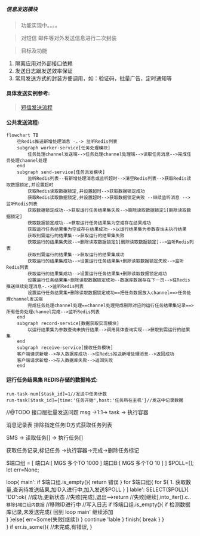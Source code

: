 ##### 信息发送模块

> 功能实现中。。。。

> 对短信 邮件等对外发送信息进行二次封装 

> 目标及功能

1. 隔离应用对外部接口依赖
2. 发送日志跟发送效率保证
3. 常用发送方式的封装方便调用，如：验证码，批量广告，定时通知等


#### 具体发送实例参考:

> [短信发送流程](./src/dao/sender_smser/README.MD)

#### 公共发送流程:

```mermaid
flowchart TB
    往Redis推送新增处理消息 -.-> 监听Redis列表
    subgraph worker-service[任务处理模块]
        任务处理channel发送端-->任务处理channel处理端-->读取任务消息-->完成任务处理channel处理
    end
    subgraph send-service[任务派发模块]
        监听Redis列表--有新增处理消息或监听超时-->清空Redis列表-->获取Redis读取数据锁定,并设置超时
        获取Redis读取数据锁定,并设置超时-->获取数据锁定成功
        获取Redis读取数据锁定,并设置超时-->获取数据锁定失败 --继续监听消息 -->监听Redis列表
        获取数据锁定成功-->获取运行任务结果集失败-->删除读取数据锁定1[删除读取数据锁定]
        获取数据锁定成功-->获取运行任务结果集为空或存在结果成功
        获取运行任务结果集为空或存在结果成功-->以运行结果集为参数查询未执行结果
        获取到需运行的结果集-->获取运行的结果集失败
        获取运行的结果集失败-->删除读取数据锁定1[删除读取数据锁定]-->监听Redis列表
        获取到需运行的结果集-->获取运行的结果集成功
        获取运行的结果集成功-->设置运行任务结果集+删除读取数据锁定失败-->监听Redis列表
        获取运行的结果集成功-->设置运行任务结果集+删除读取数据锁定成功
        设置运行任务结果集+删除读取数据锁定成功--数据库数据存在下一页-->往Redis推送继续处理消息-.->监听Redis列表
        设置运行任务结果集+删除读取数据锁定成功==把任务数据放入channel==>任务处理channel发送端
        完成任务处理channel处理==channel处理完成删除对应的运行任务结果集记录==>所有任务处理channel完成-->监听Redis列表
    end
    subgraph record-service[数据获取实现模块]
        以运行结果集为参数查询未执行结果-->调用具体查询实现-->获取到需运行的结果集
    end
    subgraph receive-service[接收任务模块]
    客户端请求新增-->存入数据库成功-->往Redis推送新增处理消息-->返回成功
    客户端请求新增-->存入数据库失败-->返回失败
    end
```

#### 运行任务结果集 REDIS存储的数据格式:

```
run-task-num[$task_id]=1//发送中任务计数
run-task[$task_id]={time:'任务开始',host:'任务所在主机'}//发送中记录数据
```





//@TODO 接口层批量发送问题
msg ->1:1-> task -> 执行容器



消息记录表 排除指定任务ID方式获取任务列表

SMS -> 读取任务[] -> 执行任务[]




获取任务记录,标记任务 ->执行容器->完成->删除任务标记

$端口组 = [
	端口A:[
		MGS 多个TO 1000
	]
	端口B:[
		MGS 多个TO 10
	]
]
 $POLL=[];
 let err=None;

 loop{
	 main':
	if $端口组.is_empty(){
		return 错误
	}
	for $端口组{
		for ${
			1. 获取数量,查询待发送结果,加ID入进行中,加入发送$POLL
		}
	]
	lable':
	SELECT($POLL){
		'DD':ok{
			//成功,更新状态
			//失败[完成],退出-->return 
			//失败[继续],into_iter().c..`移除$端口组内数据`
			//移除ID进行中
			//写入日志
			if !$端口组.is_empty(){
				if 检测数据库记录,未发送完成{
					回到 loop main' 继续添加	
				}
			}else{
				err=Some(失败[继续])
			}
			continue 'lable
		}
		finish{
			break
		}
	}	
}
if err.is_some(){
	//未完成,有错误,
}



